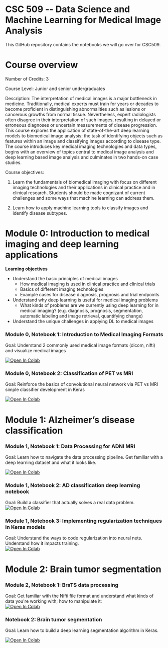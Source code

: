 
# CSC 509 -- Data Science and Machine Learning for Medical Image Analysis

This GitHub repository contains the notebooks we will go over for CSC509. 

# Course overview

Number of Credits: 3

Course Level: Junior and senior undergraduates

Description: The interpretation of medical images is a major bottleneck in medicine. Traditionally, medical experts must train for years or decades to become proficient in distinguishing abnormalities such as lesions or cancerous growths from normal tissue. Nevertheless, expert radiologists often disagree in their interpretation of such images, resulting in delayed or erroneous diagnoses or uncertain measurements of disease progression. This course explores the application of state-of-the-art deep learning models to biomedical image analysis: the task of identifying objects such as features within an image and classifying images according to disease type. The course introduces key medical imaging technologies and data types, begins with an overview of topics central to medical image analysis and deep learning based image analysis and culminates in two hands-on case studies.

Course objectives:
1. Learn the fundamentals of biomedical imaging with focus on different imaging technologies and their applications in clinical practice and in clinical research. Students should be made cognizant of current challenges and some ways that machine learning can address them.

2. Learn how to apply machine learning tools to classify images and identify disease subtypes.



# Module 0: Introduction to medical imaging and deep learning applications
**Learning objectives**
* Understand the basic principles of medical images
	* How medical imaging is used in clinical practice and clinical trials
	* Basics of different imaging technologies
	* Example cases for disease diagnosis, prognosis and trial endpoints  
* Understand why deep learning is useful for medical imaging problems
	* What kinds of problems are we currently using deep learning for in medical imaging? (e.g. diagnosis, prognosis, segmentation, automatic labeling and image retrieval, quantifying change) 
* Understand the unique challenges in applying DL to medical images


### Module 0, Notebook 1: Introduction to Medical Imaging Formats
Goal: Understand 2 commonly used medical image formats (dicom, nifti) and visualize medical images
<br> 

[![Open In Colab](https://colab.research.google.com/assets/colab-badge.svg)](https://colab.research.google.com/github/julclu/CSC509/blob/spring-2025/Module0/2_04_2025_Module0_Notebook1_DataCuration.ipynb) 

### Module 0, Notebook 2: Classification of PET vs MRI 

Goal: Reinforce the basics of convolutional neural network via PET vs MRI simple classifier development in Keras <br> 

[![Open In Colab](https://colab.research.google.com/assets/colab-badge.svg)](https://colab.research.google.com/github/julclu/CSC509/blob/spring-2025/Module0/2_13_2025_Module0_Notebook2_SimpleClassification.ipynb) 


# Module 1: Alzheimer’s disease classification

### Module 1, Notebook 1: Data Processing for ADNI MRI 
Goal: Learn how to navigate the data processing pipeline. Get familiar with a deep learning dataset and what it looks like. <br> 

[![Open In Colab](https://colab.research.google.com/assets/colab-badge.svg)](https://colab.research.google.com/github/julclu/CSC509/blob/spring-2025/Module1/02_18_2025_Module1_NB1_ADNI_Dataset.ipynb)

### Module 1, Notebook 2: AD classification deep learning notebook 
Goal: Build a classifier that actually solves a real data problem. <br> 
[![Open In Colab](https://colab.research.google.com/assets/colab-badge.svg)](https://colab.research.google.com/github/julclu/CSC509/blob/spring-2025/Module1/02_20_2025_Module1_NB2_ADNI_ADClassification.ipynb)

### Module 1, Notebook 3: Implementing regularization techniques in Keras models
Goal: Understand the ways to code regularization into neural nets. Understand how it impacts training. <br> 
[![Open In Colab](https://colab.research.google.com/assets/colab-badge.svg)](https://colab.research.google.com/github/julclu/CSC509/blob/spring-2025/Module1/02_27_2025_Module1_NB3_Regularization.ipynb)


# Module 2: Brain tumor segmentation 
### Module 2, Notebook 1: BraTS data processing
Goal: Get familiar with the Nifti file format and understand what kinds of data you're working with; how to manipulate it: <br> 
[![Open In Colab](https://colab.research.google.com/assets/colab-badge.svg)](https://colab.research.google.com/github/julclu/CSC509/blob/spring_2024/Module2/03_07_2024_Module2_NB1_BraTS_DataProcessing.ipynb)
### Notebook 2: Brain tumor segmentation 
Goal: Learn how to build a deep learning segmentation algorithm in Keras. <br> 

[![Open In Colab](https://colab.research.google.com/assets/colab-badge.svg)](https://colab.research.google.com/github/julclu/CSC509/blob/spring-2025/Module2/03_13_2025_Module2_NB2_BraTS_TumorSegmentation.ipynb)
